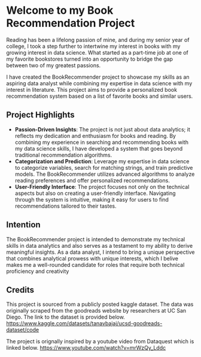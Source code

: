 # Welcome to my Book Recommendation Project

Reading has been a lifelong passion of mine, and during my senior year of college, I took a step further to intertwine my interest in books with my growing interest in data science.
What started as a part-time job at one of my favorite bookstores turned into an opportunity to bridge the gap between two of my greatest passions.

I have created the BookRecommender project to showcase my skills as an aspiring data analyst while combining my expertise in data science with my interest in literature.
This project aims to provide a personalized book recommendation system based on a list of favorite books and similar users.

## Project Highlights

- **Passion-Driven Insights**: The project is not just about data analytics; it reflects my dedication and enthusiasm for books and reading. By combining my experience in searching and recommending books with my data science skills, I have developed a system that goes beyond traditional recommendation algorithms.
- **Categorization and Prediction**: Leverage my expertise in data science to categorize variables, search for matching strings, and train predictive models. The BookRecommender utilizes advanced algorithms to analyze reading preferences and offer personalized recommendations.
- **User-Friendly Interface**: The project focuses not only on the technical aspects but also on creating a user-friendly interface. Navigating through the system is intuitive, making it easy for users to find recommendations tailored to their tastes.

## Intention

The BookRecommender project is intended to demonstrate my technical skills in data analytics and also serves as a testament to my ability to derive meaningful insights. 
As a data analyst, I intend to bring a unique perspective that combines analytical prowess with unique interests, which I belive makes me a well-rounded candidate for roles that require both technical proficiency and creativity

## Credits

This project is sourced from a publicly posted kaggle dataset. The data was originally scraped from the goodreads website by researchers at UC San Diego. The link to the dataset is provided below.
https://www.kaggle.com/datasets/tanavbajaj/ucsd-goodreads-dataset/code

The project is orignally inspired by a youtube video from Dataquest which is linked below.
https://www.youtube.com/watch?v=mrWzQy_Lddc
